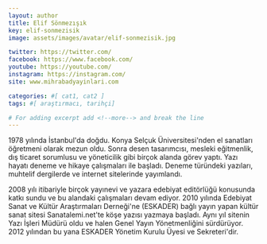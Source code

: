 ```yaml
---
layout: author
title: Elif Sönmezışık
key: elif-sonmezisik
image: assets/images/avatar/elif-sonmezisik.jpg

twitter: https://twitter.com/
facebook: https://www.facebook.com/
youtube: https://youtube.com/
instagram: https://instagram.com/
site: www.mihrabadyayinlari.com

categories: #[ cat1, cat2 ]
tags: #[ araştırmacı, tarihçi]

# For adding excerpt add <!--more--> and break the line
---
```

1978 yılında İstanbul'da doğdu. Konya Selçuk Üniversitesi'nden el sanatları öğretmeni olarak mezun oldu. Sonra desen tasarımcısı, mesleki eğitmenlik, dış ticaret sorumlusu ve yöneticilik gibi birçok alanda görev yaptı. Yazı hayatı deneme ve hikaye çalışmaları ile başladı. Deneme türündeki yazıları, muhtelif dergilerde ve internet sitelerinde yayımlandı.

2008 yılı itibariyle birçok yayınevi ve yazara edebiyat editörlüğü konusunda katkı sundu ve bu alandaki çalışmaları devam ediyor. 2010 yılında Edebiyat Sanat ve Kültür Araştırmaları Derneği'ne (ESKADER) bağlı yayın yapan kültür sanat sitesi Sanatalemi.net'te köşe yazısı yazmaya başladı. Aynı yıl sitenin Yazı İşleri Müdürü oldu ve halen Genel Yayın Yönetmenliğini sürdürüyor. 2012 yılından bu yana ESKADER Yönetim Kurulu Üyesi ve Sekreteri'dir.